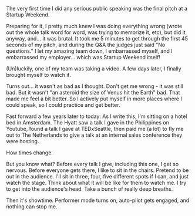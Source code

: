 The very first time I did any serious public speaking was the final pitch at a Startup Weekend.

Preparing for it, I pretty much knew I was doing everything wrong (wrote out the whole talk word for word, was trying to memorize it, etc), but did it anyway, and... it was brutal. It took me 5 minutes to get through the first 45 seconds of my pitch, and during the Q&A the judges just said "No questions." I let my amazing team down, I embarrassed myself, and I embarrassed my employer... which was Startup Weekend itself!

(Un)luckily, one of my team was taking a video. A few days later, I finally brought myself to watch it.

Turns out... it wasn't as bad as I thought. Don't get me wrong - it was still bad. But it wasn't "an asteroid the size of Venus hit the Earth" bad. That made me feel a bit better. So I actively put myself in more places where I could speak, so I could practice and get better.

Fast forward a few years later to today: As I write this, I'm sitting on a hotel bed in Amsterdam. The Hyatt saw a talk I gave in the Philippines on Youtube, found a talk I gave at TEDxSeattle, then paid me (a lot) to fly me out to The Netherlands to give a talk at an internal sales conference they were hosting.

How times change.

But you know what? Before every talk I give, including this one, I get so nervous. Before everyone gets there, I like to sit in the chairs. Pretend to be out in the audience. I'll sit in three, four, five different spots if I can, and just watch the stage. Think about what it will be like for them to watch me. I try to get into the audience's head. Take a bunch of really deep breaths.

Then it's showtime. Performer mode turns on, auto-pilot gets engaged, and nothing can stop me.